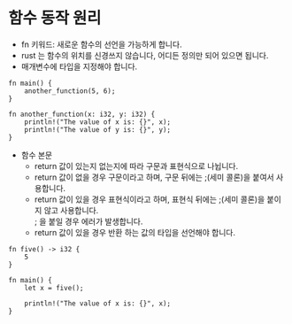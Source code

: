 # 함수 동작 원리

- fn 키워드: 새로운 함수의 선언을 가능하게 합니다.
- rust 는 함수의 위치를 신경쓰지 않습니다, 어디든 정의만 되어 있으면 됩니다.
- 매개변수에 타입을 지정해야 합니다.

```
fn main() {
    another_function(5, 6);
}

fn another_function(x: i32, y: i32) {
    println!("The value of x is: {}", x);
    println!("The value of y is: {}", y);
}
```

- 함수 본문
  - return 값이 있는지 없는지에 따라 구문과 표현식으로 나뉩니다.
  - return 값이 없을 경우 구문이라고 하며, 구문 뒤에는 ;(세미 콜론)을 붙여서 사용합니다.
  - return 값이 있을 경우 표현식이라고 하며, 표현식 뒤에는 ;(세미 콜론)을 붙이지 않고 사용합니다.  
     ; 을 붙일 경우 에러가 발생합니다.
  - return 값이 있을 경우 반환 하는 값의 타입을 선언해야 합니다.

```
fn five() -> i32 {
    5
}

fn main() {
    let x = five();

    println!("The value of x is: {}", x);
}
```
